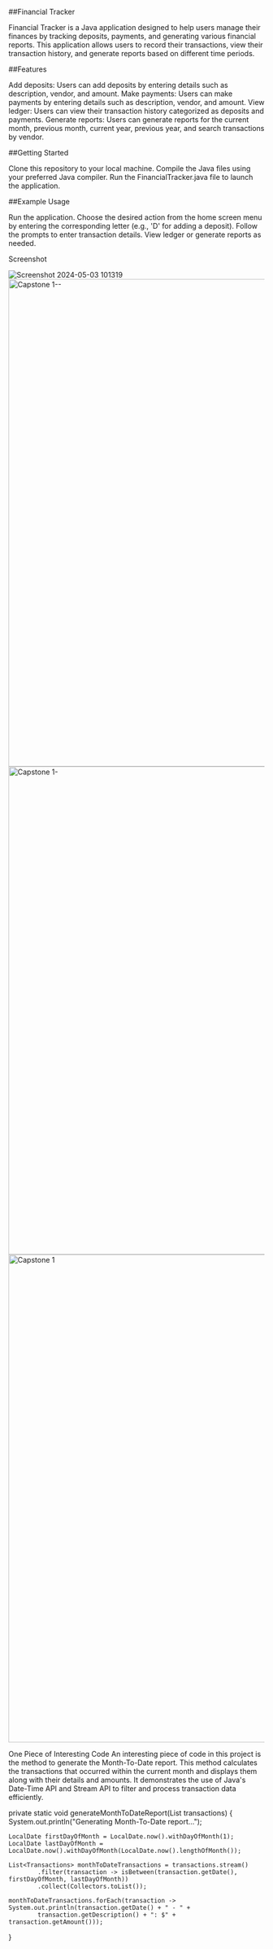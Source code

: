 ##Financial Tracker

Financial Tracker is a Java application designed to help users manage their finances by tracking deposits, payments, and generating various financial reports. This application allows users to record their transactions, view their transaction history, and generate reports based on different time periods.

##Features

Add deposits: Users can add deposits by entering details such as description, vendor, and amount.
Make payments: Users can make payments by entering details such as description, vendor, and amount.
View ledger: Users can view their transaction history categorized as deposits and payments.
Generate reports: Users can generate reports for the current month, previous month, current year, previous year, and search transactions by vendor.

##Getting Started

Clone this repository to your local machine.
Compile the Java files using your preferred Java compiler.
Run the FinancialTracker.java file to launch the application.

##Example Usage

Run the application.
Choose the desired action from the home screen menu by entering the corresponding letter (e.g., 'D' for adding a deposit).
Follow the prompts to enter transaction details.
View ledger or generate reports as needed.

Screenshot

![Screenshot 2024-05-03 101319](https://github.com/Nyflyguyx200/Accounting-Ledger/assets/114933451/ad1ffc75-8f21-4c77-b443-9a5d0b0373db)
<img width="958" alt="Capstone 1--" src="https://github.com/Nyflyguyx200/Accounting-Ledger/assets/114933451/3b454c96-58b9-4117-a948-e8b3cbb7213a">
<img width="959" alt="Capstone 1-" src="https://github.com/Nyflyguyx200/Accounting-Ledger/assets/114933451/46ec1fe1-5248-4cbe-b625-b32c2ad8fbf2">
<img width="959" alt="Capstone 1" src="https://github.com/Nyflyguyx200/Accounting-Ledger/assets/114933451/a6b0f04c-3f3d-4268-9be7-328ea03c5ae0">


One Piece of Interesting Code
An interesting piece of code in this project is the method to generate the Month-To-Date report.
This method calculates the transactions that occurred within the current month and displays them along with their details and amounts. 
It demonstrates the use of Java's Date-Time API and Stream API to filter and process transaction data efficiently.

private static void generateMonthToDateReport(List<Transactions> transactions) {
    System.out.println("Generating Month-To-Date report...");

    LocalDate firstDayOfMonth = LocalDate.now().withDayOfMonth(1);
    LocalDate lastDayOfMonth = LocalDate.now().withDayOfMonth(LocalDate.now().lengthOfMonth());

    List<Transactions> monthToDateTransactions = transactions.stream()
            .filter(transaction -> isBetween(transaction.getDate(), firstDayOfMonth, lastDayOfMonth))
            .collect(Collectors.toList());

    monthToDateTransactions.forEach(transaction -> System.out.println(transaction.getDate() + " - " +
            transaction.getDescription() + ": $" + transaction.getAmount()));
}
